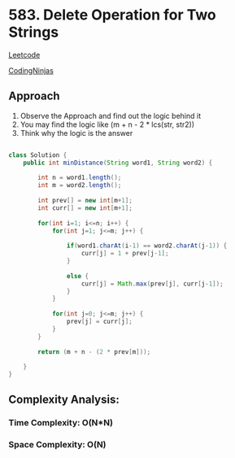 # 583. Delete Operation for Two Strings

[Leetcode](https://leetcode.com/problems/delete-operation-for-two-strings/)

[CodingNinjas](https://www.naukri.com/code360/problems/minimum-number-of-deletions-and-insertions_4244510?utm_source=striver&utm_medium=website&utm_campaign=a_zcoursetuf)



## Approach

1. Observe the Approach and find out the logic behind it
2. You may find the logic like (m + n - 2 * lcs(str, str2))
3. Think why the logic is the answer

```Java

class Solution {
    public int minDistance(String word1, String word2) {
        
        int n = word1.length();
        int m = word2.length();
        
        int prev[] = new int[m+1];
        int curr[] = new int[m+1];
        
        for(int i=1; i<=n; i++) {
            for(int j=1; j<=m; j++) {
                
                if(word1.charAt(i-1) == word2.charAt(j-1)) {
                    curr[j] = 1 + prev[j-1];
                }
                
                else {
                    curr[j] = Math.max(prev[j], curr[j-1]);
                }
            }
            
            for(int j=0; j<=m; j++) {
                prev[j] = curr[j];
            }
        }
        
        return (m + n - (2 * prev[m]));
        
    }
}

```

## Complexity Analysis:

### Time Complexity: O(N\*N)

### Space Complexity: O(N)